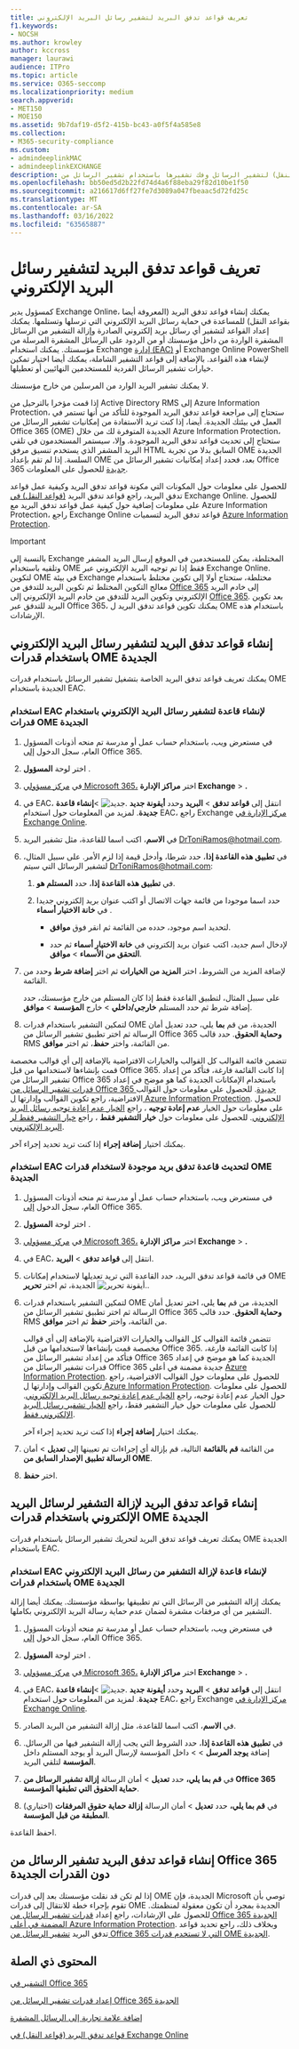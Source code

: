 ```yaml
---
title: تعريف قواعد تدفق البريد لتشفير رسائل البريد الإلكتروني
f1.keywords:
- NOCSH
ms.author: krowley
author: kccross
manager: laurawi
audience: ITPro
ms.topic: article
ms.service: O365-seccomp
ms.localizationpriority: medium
search.appverid:
- MET150
- MOE150
ms.assetid: 9b7daf19-d5f2-415b-bc43-a0f5f4a585e8
ms.collection:
- M365-security-compliance
ms.custom:
- admindeeplinkMAC
- admindeeplinkEXCHANGE
description: يمكن للمسؤولين تعلم كيفية إنشاء قواعد تدفق البريد (قواعد النقل) لتشفير الرسائل وفك تشفيرها باستخدام تشفير الرسائل من Office 365.
ms.openlocfilehash: bb50ed5d2b22fd74d4a6f88eba29f82d10be1f50
ms.sourcegitcommit: a216617d6ff27fe7d3089a047fbeaac5d72fd25c
ms.translationtype: MT
ms.contentlocale: ar-SA
ms.lasthandoff: 03/16/2022
ms.locfileid: "63565887"
---
```

# <a name="define-mail-flow-rules-to-encrypt-email-messages"></a>تعريف قواعد تدفق البريد لتشفير رسائل البريد الإلكتروني

كمسؤول يدير Exchange Online، يمكنك إنشاء قواعد تدفق البريد (المعروفة أيضا بقواعد النقل) للمساعدة في حماية رسائل البريد الإلكتروني التي ترسلها وتستلمها. يمكنك إعداد القواعد لتشفير أي رسائل بريد إلكتروني الصادرة وإزالة التشفير من الرسائل المشفرة الواردة من داخل مؤسستك أو من الردود على الرسائل المشفرة المرسلة من مؤسستك. يمكنك استخدام Exchange <a href="https://go.microsoft.com/fwlink/p/?linkid=2059104" target="_blank">إدارة (EAC)</a> أو Exchange Online PowerShell لإنشاء هذه القواعد. بالإضافة إلى قواعد التشفير الشاملة، يمكنك أيضا اختيار تمكين خيارات تشفير الرسائل الفردية للمستخدمين النهائيين أو تعطيلها.

لا يمكنك تشفير البريد الوارد من المرسلين من خارج مؤسستك.

إذا قمت مؤخرا بالترحيل من Active Directory RMS إلى Azure Information Protection، ستحتاج إلى مراجعة قواعد تدفق البريد الموجودة للتأكد من أنها تستمر في العمل في بيئتك الجديدة. أيضا، إذا كنت تريد الاستفادة من إمكانيات تشفير الرسائل من Office 365 (OME) الجديدة المتوفرة لك من خلال Azure Information Protection، ستحتاج إلى تحديث قواعد تدفق البريد الموجودة. وإلا، سيستمر المستخدمون في تلقي البريد المشفر الذي يستخدم تنسيق مرفق HTML السابق بدلا من تجربة OME الجديدة السلسة. إذا لم تقم بإعداد OME بعد، فحدد إعداد إمكانيات تشفير الرسائل من Office 365 [جديدة](set-up-new-message-encryption-capabilities.md) للحصول على المعلومات.

للحصول على معلومات حول المكونات التي مكونة قواعد تدفق البريد وكيفية عمل قواعد تدفق البريد، راجع قواعد تدفق البريد [(قواعد النقل) في](/exchange/security-and-compliance/mail-flow-rules/mail-flow-rules) Exchange Online. للحصول على معلومات إضافية حول كيفية عمل قواعد تدفق البريد مع Azure Information Protection، راجع Exchange Online قواعد تدفق البريد لتسميات [Azure Information Protection](/azure/information-protection/deploy-use/configure-exo-rules).

> [!IMPORTANT]
> بالنسبة إلى Exchange المختلطة، يمكن للمستخدمين في الموقع إرسال البريد المشفر وتلقيه باستخدام OME فقط إذا تم توجيه البريد الإلكتروني عبر Exchange Online. لتكوين OME في بيئة Exchange مختلطة، ستحتاج أولا إلى تكوين مختلط باستخدام معالج التكوين المختلط ثم [](/Exchange/exchange-hybrid) تكوين البريد للتدفق من [Office 365](/exchange/mail-flow-best-practices/use-connectors-to-configure-mail-flow/set-up-connectors-to-route-mail#part-1-configure-mail-to-flow-from-office-365-to-your-on-premises-email-server) إلى خادم البريد الإلكتروني وتكوين البريد للتدفق من خادم البريد الإلكتروني إلى [Office 365](/exchange/mail-flow-best-practices/use-connectors-to-configure-mail-flow/set-up-connectors-to-route-mail#part-2-configure-mail-to-flow-from-your-email-server-to-office-365). بعد تكوين البريد للتدفق عبر Office 365، يمكنك تكوين قواعد تدفق البريد ل OME باستخدام هذه الإرشادات.

## <a name="create-mail-flow-rules-to-encrypt-email-messages-with-the-new-ome-capabilities"></a>إنشاء قواعد تدفق البريد لتشفير رسائل البريد الإلكتروني باستخدام قدرات OME الجديدة

يمكنك تعريف قواعد تدفق البريد الخاصة بتشغيل تشفير الرسائل باستخدام قدرات OME الجديدة باستخدام EAC.

### <a name="use-the-eac-to-create-a-rule-for-encrypting-email-messages-with-the-new-ome-capabilities"></a>استخدام EAC لإنشاء قاعدة لتشفير رسائل البريد الإلكتروني باستخدام قدرات OME الجديدة

1. في مستعرض ويب، باستخدام حساب عمل أو مدرسة تم منحه أذونات المسؤول العام، سجل الدخول [إلى](https://support.office.com/article/b9582171-fd1f-4284-9846-bdd72bb28426#ID0EAABAAA=Web_browser) Office 365.

2. اختر لوحة **المسؤول** .

3. في <a href="https://go.microsoft.com/fwlink/p/?linkid=2024339" target="_blank">مركز مسؤولي Microsoft 365،</a> اختر **مراكز الإدارة Exchange** \> **.**

4. في EAC، انتقل إلى **قواعد تدفق** \> **البريد** وحدد **أيقونة جديد** ![جديد.](../media/457cd93f-22c2-4571-9f83-1b129bcfb58e.gif) \>**إنشاء قاعدة جديدة**. لمزيد من المعلومات حول استخدام EAC، راجع Exchange [مركز الإدارة في Exchange Online](/exchange/exchange-admin-center).

5. في **الاسم**، اكتب اسما للقاعدة، مثل تشفير البريد DrToniRamos@hotmail.com.

6. في **تطبيق هذه القاعدة إذا**، حدد شرطا، وأدخل قيمة إذا لزم الأمر. على سبيل المثال، لتشفير الرسائل التي سيتم DrToniRamos@hotmail.com:

   1. في **تطبيق هذه القاعدة إذا**، حدد **المستلم هو**.

   2. حدد اسما موجودا من قائمة جهات الاتصال أو اكتب عنوان بريد إلكتروني جديدا في **خانة الاختيار أسماء** .

      - لتحديد اسم موجود، حدده من القائمة ثم انقر فوق **موافق**.

      - لإدخال اسم جديد، اكتب عنوان بريد إلكتروني في **خانة الاختيار أسماء** ثم حدد **التحقق من الأسماء** \> **موافق**.

7. لإضافة المزيد من الشروط، اختر **المزيد من الخيارات** ثم اختر **إضافة شرط** وحدد من القائمة.

   على سبيل المثال، لتطبيق القاعدة فقط إذا كان المستلم من خارج مؤسستك، حدد إضافة شرط  ثم حدد المستلم **خارجي/داخلي** \> خارج **المؤسسة** \> **موافق**.

8. لتمكين التشفير باستخدام قدرات OME الجديدة، من قم **بما** يلي، حدد تعديل أمان الرسالة  ثم اختر تطبيق تشفير الرسائل من Office 365 **وحماية الحقوق**. حدد قالب RMS من القائمة، واختر **حفظ**، ثم اختر **موافق**.
  
  تتضمن قائمة القوالب كل القوالب والخيارات الافتراضية بالإضافة إلى أي قوالب مخصصة قمت بإنشاءها لاستخدامها من قبل Office 365. إذا كانت القائمة فارغة، فتأكد من إعداد تشفير الرسائل من Office 365 باستخدام الإمكانات الجديدة كما هو موضح في إعداد [قدرات تشفير الرسائل من Office 365 جديدة](set-up-new-message-encryption-capabilities.md). للحصول على معلومات حول القوالب الافتراضية، راجع تكوين القوالب وإدارتها [ل Azure Information Protection](/information-protection/deploy-use/configure-policy-templates). للحصول على معلومات حول الخيار **عدم إعادة توجيه** ، راجع [الخيار عدم إعادة توجيه رسائل البريد الإلكتروني](/information-protection/deploy-use/configure-usage-rights#do-not-forward-option-for-emails). للحصول على معلومات حول **خيار التشفير فقط** ، راجع [خيار التشفير فقط لر البريد الإلكتروني](/information-protection/deploy-use/configure-usage-rights#encrypt-only-option-for-emails).

  يمكنك اختيار **إضافة إجراء** إذا كنت تريد تحديد إجراء آخر.

### <a name="use-the-eac-to-update-an-existing-mail-flow-rule-to-use-the-new-ome-capabilities"></a>استخدام EAC لتحديث قاعدة تدفق بريد موجودة لاستخدام قدرات OME الجديدة

1. في مستعرض ويب، باستخدام حساب عمل أو مدرسة تم منحه أذونات المسؤول العام، سجل الدخول [إلى](https://support.office.com/article/b9582171-fd1f-4284-9846-bdd72bb28426#ID0EAABAAA=Web_browser) Office 365.

2. اختر لوحة **المسؤول** .

3. في <a href="https://go.microsoft.com/fwlink/p/?linkid=2024339" target="_blank">مركز مسؤولي Microsoft 365،</a> اختر **مراكز الإدارة Exchange** \> **.**

4. في EAC، انتقل إلى **قواعد تدفق** \> **البريد**.

5. في قائمة قواعد تدفق البريد، حدد القاعدة التي تريد تعديلها لاستخدام إمكانات OME الجديدة، ثم اختر **تحرير** ![أيقونة تحرير.](../media/ebd260e4-3556-4fb0-b0bb-cc489773042c.gif).

6. لتمكين التشفير باستخدام قدرات OME الجديدة، من قم **بما** يلي، اختر تعديل أمان الرسالة  ثم اختر تطبيق تشفير الرسائل من Office 365 **وحماية الحقوق**. حدد قالب RMS من القائمة، واختر **حفظ** ثم اختر **موافق**.

   تتضمن قائمة القوالب كل القوالب والخيارات الافتراضية بالإضافة إلى أي قوالب مخصصة قمت بإنشاءها لاستخدامها من قبل Office 365. إذا كانت القائمة فارغة، فتأكد من إعداد تشفير الرسائل من Office 365 الجديدة كما هو موضح في إعداد قدرات تشفير الرسائل من Office 365 جديدة مضمنة في أعلى [Azure Information Protection](set-up-new-message-encryption-capabilities.md). للحصول على معلومات حول القوالب الافتراضية، راجع تكوين القوالب وإدارتها [ل Azure Information Protection](/information-protection/deploy-use/configure-policy-templates). للحصول على معلومات حول الخيار عدم إعادة توجيه، راجع [الخيار عدم إعادة توجيه رسائل البريد الإلكتروني](/information-protection/deploy-use/configure-usage-rights#do-not-forward-option-for-emails). للحصول على معلومات حول خيار التشفير فقط، راجع [الخيار تشفير رسائل البريد الإلكتروني فقط](/information-protection/deploy-use/configure-usage-rights#encrypt-only-option-for-emails).

   يمكنك اختيار **إضافة إجراء** إذا كنت تريد تحديد إجراء آخر.

7. من القائمة **قم بالقائمة** التالية، قم بإزالة أي إجراءات تم تعيينها إلى **تعديل** \> أمان **الرسالة تطبيق الإصدار السابق من OME**.

8. اختر **حفظ**.

## <a name="create-mail-flow-rules-to-remove-encryption-for-email-messages-with-the-new-ome-capabilities"></a>إنشاء قواعد تدفق البريد لإزالة التشفير لرسائل البريد الإلكتروني باستخدام قدرات OME الجديدة

يمكنك تعريف قواعد تدفق البريد لتحريك تشفير الرسائل باستخدام قدرات OME الجديدة باستخدام EAC.

### <a name="use-the-eac-to-create-a-rule-to-remove-encryption-from-email-messages-with-the-new-ome-capabilities"></a>استخدام EAC لإنشاء قاعدة لإزالة التشفير من رسائل البريد الإلكتروني باستخدام قدرات OME الجديدة

يمكنك إزالة التشفير من الرسائل التي تم تطبيقها بواسطة مؤسستك. يمكنك أيضا إزالة التشفير من أي مرفقات مشفرة لضمان عدم حماية رسالة البريد الإلكتروني بكاملها.

1. في مستعرض ويب، باستخدام حساب عمل أو مدرسة تم منحه أذونات المسؤول العام، سجل الدخول [إلى](https://support.office.com/article/b9582171-fd1f-4284-9846-bdd72bb28426#ID0EAABAAA=Web_browser) Office 365.

2. اختر لوحة **المسؤول** .

3. في <a href="https://go.microsoft.com/fwlink/p/?linkid=2024339" target="_blank">مركز مسؤولي Microsoft 365،</a> اختر **مراكز الإدارة Exchange** \> **.**

4. في EAC، انتقل إلى **قواعد تدفق** \> **البريد** وحدد **أيقونة جديد** ![جديد.](../media/457cd93f-22c2-4571-9f83-1b129bcfb58e.gif) \>**إنشاء قاعدة جديدة**. لمزيد من المعلومات حول استخدام EAC، راجع Exchange [مركز الإدارة في Exchange Online](/exchange/exchange-admin-center).

5. في **الاسم**، اكتب اسما للقاعدة، مثل إزالة التشفير من البريد الصادر.

6. في **تطبيق هذه القاعدة إذا**، حدد الشروط التي يجب إزالة التشفير فيها من الرسائل. إضافة **يوجد المرسل** \>   \> داخل المؤسسة لإرسال البريد أو يوجد المستلم داخل **المؤسسة** لتلقي البريد.

7. في **قم بما يلي،** حدد **تعديل** \> أمان الرسالة **إزالة تشفير الرسائل من Office 365 حماية الحقوق التي تطبقها المؤسسة**.

8. (اختياري) في **قم بما يلي،** حدد **تعديل** \> أمان الرسالة **إزالة حماية حقوق المرفقات المطبقة من قبل المؤسسة**.

احفظ القاعدة.

## <a name="create-mail-flow-rules-for-office-365-message-encryption-without-the-new-capabilities"></a>إنشاء قواعد تدفق البريد تشفير الرسائل من Office 365 دون القدرات الجديدة

إذا لم تكن قد نقلت مؤسستك بعد إلى قدرات OME الجديدة، فإن Microsoft توصي بأن تقوم بإجراء خطة للانتقال إلى قدرات OME الجديدة بمجرد أن تكون معقولة لمنظمتك. للحصول على الإرشادات، راجع إعداد [قدرات تشفير الرسائل من Office 365 الجديدة المضمنة في أعلى Azure Information Protection](set-up-new-message-encryption-capabilities.md). وبخلاف ذلك، راجع تحديد قواعد تدفق البريد [تشفير الرسائل من Office 365 التي لا تستخدم قدرات OME الجديدة](legacy-information-for-message-encryption.md#defining-mail-flow-rules-for-office-365-message-encryption-that-dont-use-the-new-ome-capabilities).

## <a name="related-content"></a>المحتوى ذي الصلة

[التشفير في Office 365](encryption.md)

[إعداد قدرات تشفير الرسائل من Office 365 الجديدة](set-up-new-message-encryption-capabilities.md)

[إضافة علامة تجارية إلى الرسائل المشفرة](add-your-organization-brand-to-encrypted-messages.md)

[قواعد تدفق البريد (قواعد النقل) في Exchange Online](/exchange/security-and-compliance/mail-flow-rules/mail-flow-rules)
